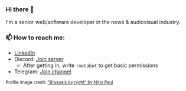 ### Hi there 👋
I'm a senior web/software developer in the news & audiovisual industry.

### 📫 How to reach me:
* [LinkedIn](https://www.linkedin.com/in/emmanuelcapelle1)
* Discord: [Join server](https://discord.gg/jchFsrzxtE)
  * After getting in, write `!notabot` to get basic permissions
* Telegram: [Join channel](https://t.me/joinchat/GCtAhgegBXkyMDU0)

<small>Profile image credit: ["Brussels by night" by Nitin Paul](https://www.flickr.com/photos/nitin_paul/31568673675)</small>

<!--
**Oscuro87/Oscuro87** is a ✨ _special_ ✨ repository because its `README.md` (this file) appears on your GitHub profile.

Here are some ideas to get you started:

- 🔭 I’m currently working on ...
- 🌱 I’m currently learning ...
- 👯 I’m looking to collaborate on ...
- 🤔 I’m looking for help with ...
- 💬 Ask me about ...
- 📫 How to reach me: ...
- 😄 Pronouns: ...
- ⚡ Fun fact: ...
-->
